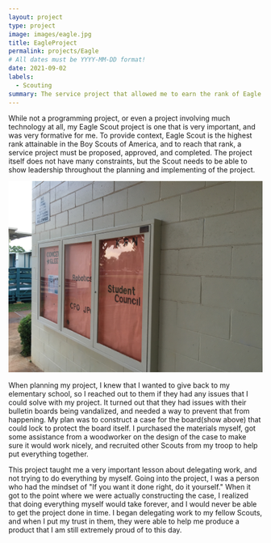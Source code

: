 ```yaml
---
layout: project
type: project
image: images/eagle.jpg
title: EagleProject
permalink: projects/Eagle
# All dates must be YYYY-MM-DD format!
date: 2021-09-02
labels:
  - Scouting
summary: The service project that allowed me to earn the rank of Eagle Scout.
---
```

While not a programming project, or even a project involving much technology at all, my Eagle Scout project is one that is very important, and was very formative for me. To provide context, Eagle Scout is the highest rank attainable in the Boy Scouts of America, and to reach that rank, a service project must be proposed, approved, and completed. The project itself does not have many constraints, but the Scout needs to be able to show leadership throughout the planning and implementing of the project.

<img class="ui image" src="../images/EagleProject.JPG">

When planning my project, I knew that I wanted to give back to my elementary school, so I reached out to them if they had any issues that I could solve with my project. It turned out that they had issues with their bulletin boards being vandalized, and needed a way to prevent that from happening. My plan was to construct a case for the board(show above) that could lock to protect the board itself. I purchased the materials myself, got some assistance from a woodworker on the design of the case to make sure it would work nicely, and recruited other Scouts from my troop to help put everything together.

This project taught me a very important lesson about delegating work, and not trying to do everything by myself. Going into the project, I was a person who had the mindset of "If you want it done right, do it yourself." When it got to the point where we were actually constructing the case, I realized that doing everything myself would take forever, and I would never be able to get the project done in time. I began delegating work to my fellow Scouts, and when I put my trust in them, they were able to help me produce a product that I am still extremely proud of to this day.
